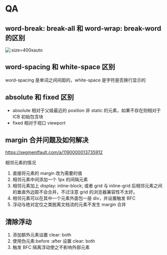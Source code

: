 # QA

## word-break: break-all 和 word-wrap: break-word 的区别

![](/img/word-break-word-wrap.png ':size=400xauto')

## word-spacing 和 white-space 区别

word-spacing 是单词之间间距的，white-space 是字符是否换行显示的

## absolute 和 fixed 区别

- absolute 相对于父级最近的 position 非 static 的元素，如果不存在则相对于 ICB 初始包含块
- fixed 相对于视口 viewport

## margin 合并问题及如何解决

https://segmentfault.com/a/1190000013735912

相邻元素的情况

1. 直接将元素的 margin 改为需要的值
2. 相邻元素中间添加一个 1px 的间隔元素
3. 相邻元素加上 display: inline-block; 或者 grid 与 inline-grid 后相邻元素之间的垂直外边距不会合并，不过注意 grid 的浏览器兼容性不太好。
4. 相邻元素可以在其中一个元素外面包一层 div，并设置触发 BFC
5. 浮动与绝对定位之类脱离文档流的元素不发生 margin 合并

## 清除浮动

1. 添加额外元素设置 clear: both
2. 使用伪元素:before :after 设置 clear: both
3. 触发 BFC 隔离浮动使之不影响外部元素
